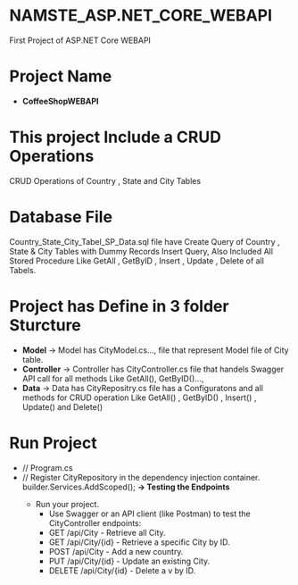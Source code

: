 # NAMSTE_ASP.NET_CORE_WEBAPI
First Project of ASP.NET Core WEBAPI 

# Project Name
- **CoffeeShopWEBAPI**

# This project Include a CRUD Operations
CRUD Operations of Country , State and City Tables

# Database File 
Country_State_City_Tabel_SP_Data.sql file have Create Query of Country , State & City  Tables 
with Dummy Records Insert Query, Also Included All Stored Procedure Like GetAll , GetByID , Insert , Update , Delete of all Tabels.

# Project has Define in 3 folder Sturcture 
- **Model**
  -> Model has CityModel.cs..., file that represent Model file of City table.
- **Controller**
  -> Controller has CityController.cs file that handels Swagger API call for all methods Like GetAll(), GetByID()...,
- **Data**
  -> Data has CityRepositry.cs file has a Configuratons and all methods for CRUD operation Like GetAll() , GetByID() , Insert() , Update() and Delete()

# Run Project 
- // Program.cs
- // Register CityRepository in the dependency injection container.
  builder.Services.AddScoped<StateRepository>();
**-> Testing the Endpoints**
  - Run your project.
    - Use Swagger or an API client (like Postman) to test the CityController endpoints:
    - GET /api/City - Retrieve all City.
    - GET /api/City/{id} - Retrieve a specific City by ID.
    - POST /api/City - Add a new country.
    - PUT /api/City/{id} - Update an existing City.
    - DELETE /api/City/{id} - Delete a v by ID.
